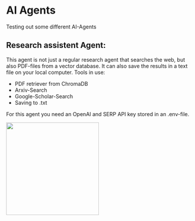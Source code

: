 # AI Agents
Testing out some different AI-Agents 
## Research assistent Agent:
This agent is not just a regular research agent that searches the web, but also PDF-files from a vector database.
It can also save the results in a text file on your local computer.
Tools in use:
- PDF retriever from ChromaDB
- Arxiv-Search
- Google-Scholar-Search
- Saving to .txt

For this agent you need an OpenAI and SERP API key stored in an .env-file.

<img src="https://github.com/user-attachments/assets/90a57800-6c7d-4682-af43-6c14baa1b45b" width="250" />
